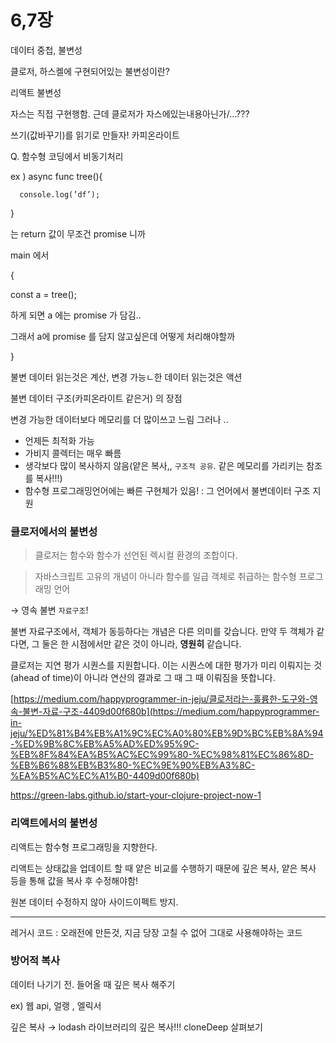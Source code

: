 # 6,7장

데이터 중첩, 불변성

클로저, 하스켈에 구현되어있는 불변성이란?

리액트 불변성

자스는 직접 구현행함. 근데 클로저가 자스에있는내용아닌가/…???

쓰기(값바꾸기)를 읽기로 만들자! 카피온라이트

Q. 함수형 코딩에서 비동기처리

ex ) async func tree(){

      console.log(’df’);

}

는 return 값이 무조건 promise 니까

main 에서

{

const a = tree();

하게 되면 a 에는 promise 가 담김..

그래서 a에 promise 를 담지 않고싶은데 어떻게 처리해야할까

}

불변 데이터 읽는것은 계산, 변경 가능ㄴ한 데이터 읽는것은 액션

불변 데이터 구조(카피온라이트 같은거) 의 장점

변경 가능한 데이터보다 메모리를 더 많이쓰고 느림 그러나 ..

- 언제든 최적화 가능
- 가비지 콜렉터는 매우 빠름
- 생각보다 많이 복사하지 않음(얕은 복사,, `구조적 공유`. 같은 메모리를 가리키는 참조를 복사!!!)
- 함수형 프로그래밍언어에는 빠른 구현체가 있음! : 그 언어에서 불변데이터 구조 지원

### 클로저에서의 불변성

> 클로저는 함수와 함수가 선언된 렉시컬 환경의 조합이다.

> 자바스크립트 고유의 개념이 아니라 함수를 일급 객체로 취급하는 함수형 프로그래밍 언어

→ 영속 불변 `자료구조`!

불변 자료구조에서, 객체가 동등하다는 개념은 다른 의미를 갖습니다. 만약 두 객체가 같다면, 그 둘은 한 시점에서만 같은 것이 아니라, **영원히** 같습니다.

클로저는 지연 평가 시퀀스를 지원합니다. 이는 시퀀스에 대한 평가가 미리 이뤄지는 것 (ahead of time)이 아니라 연산의 결과로 그 때 그 때 이뤄짐을 뜻합니다.

[https://medium.com/happyprogrammer-in-jeju/클로저라는-훌륭한-도구와-영속-불변-자료-구조-4409d00f680b](https://medium.com/happyprogrammer-in-jeju/%ED%81%B4%EB%A1%9C%EC%A0%80%EB%9D%BC%EB%8A%94-%ED%9B%8C%EB%A5%AD%ED%95%9C-%EB%8F%84%EA%B5%AC%EC%99%80-%EC%98%81%EC%86%8D-%EB%B6%88%EB%B3%80-%EC%9E%90%EB%A3%8C-%EA%B5%AC%EC%A1%B0-4409d00f680b)

https://green-labs.github.io/start-your-clojure-project-now-1

### 리액트에서의 불변성

리액트는 함수형 프로그래밍을 지향한다.

리액트는 상태값을 업데이트 할 때 얕은 비교를 수행하기 때문에 깊은 복사, 얕은 복사 등을 통해 값을 복사 후 수정해야함!

원본 데이터 수정하지 않아 사이드이펙트 방지.

---

레거시 코드 : 오래전에 만든것, 지금 당장 고칠 수 없어 그대로 사용해야하는 코드

### 방어적 복사

데이터 나기기 전. 들어올 때 깊은 복사 해주기

ex) 웹 api, 얼랭 , 엘릭서

깊은 복사 → lodash 라이브러리의 깊은 복사!!! cloneDeep 살펴보기
